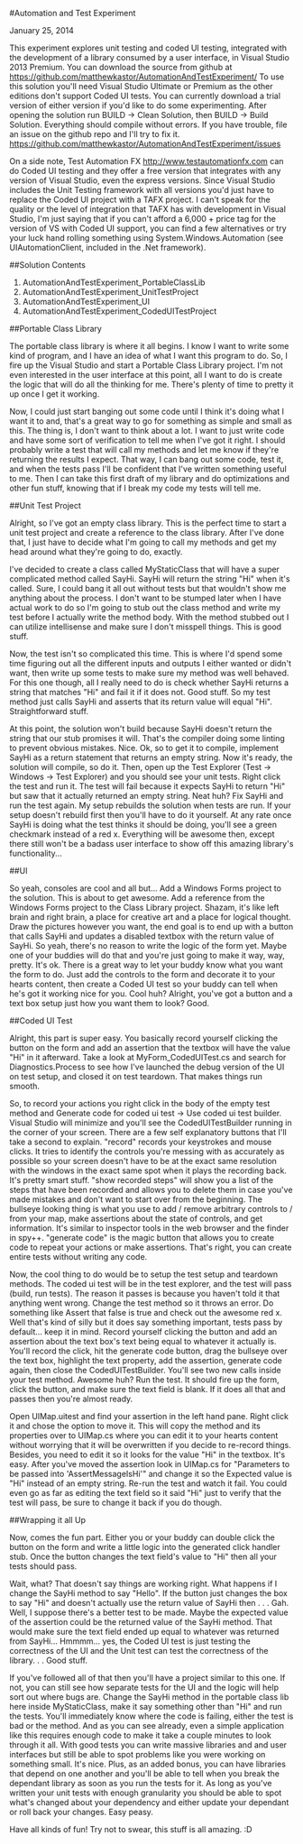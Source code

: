 #Automation and Test Experiment

January 25, 2014

This experiment explores unit testing and coded UI testing, integrated with the development of a library consumed by a user interface, in Visual Studio 2013 Premium. You can download the source from github at https://github.com/matthewkastor/AutomationAndTestExperiment/ To use this solution you'll need Visual Studio Ultimate or Premium as the other editions don't support Coded UI tests. You can currently download a trial version of either version if you'd like to do some experimenting. After opening the solution run BUILD -> Clean Solution, then BUILD -> Build Solution. Everything should compile without errors. If you have trouble, file an issue on the github repo and I'll try to fix it. https://github.com/matthewkastor/AutomationAndTestExperiment/issues

On a side note, Test Automation FX http://www.testautomationfx.com can do Coded UI testing and they offer a free version that integrates with any version of Visual Studio, even the express versions. Since Visual Studio includes the Unit Testing framework with all versions you'd just have to replace the Coded UI project with a TAFX project. I can't speak for the quality or the level of integration that TAFX has with development in Visual Studio, I'm just saying that if you can't afford a 6,000 + price tag for the version of VS with Coded UI support, you can find a few alternatives or try your luck hand rolling something using System.Windows.Automation (see UIAutomationClient, included in the .Net framework).

##Solution Contents

1. AutomationAndTestExperiment_PortableClassLib
2. AutomationAndTestExperiment_UnitTestProject
3. AutomationAndTestExperiment_UI
4. AutomationAndTestExperiment_CodedUITestProject

##Portable Class Library

The portable class library is where it all begins. I know I want to write some kind of program, and I have an idea of what I want this program to do. So, I fire up the Visual Studio and start a Portable Class Library project. I'm not even interested in the user interface at this point, all I want to do is create the logic that will do all the thinking for me. There's plenty of time to pretty it up once I get it working.

Now, I could just start banging out some code until I think it's doing what I want it to and, that's a great way to go for something as simple and small as this. The thing is, I don't want to think about a lot. I want to just write code and have some sort of verification to tell me when I've got it right. I should probably write a test that will call my methods and let me know if they're returning the results I expect. That way, I can bang out some code, test it, and when the tests pass I'll be confident that I've written something useful to me. Then I can take this first draft of my library and do optimizations and other fun stuff, knowing that if I break my code my tests will tell me.

##Unit Test Project

Alright, so I've got an empty class library. This is the perfect time to start a unit test project and create a reference to the class library. After I've done that, I just have to decide what I'm going to call my methods and get my head around what they're going to do, exactly.

I've decided to create a class called MyStaticClass that will have a super complicated method called SayHi. SayHi will return the string "Hi" when it's called. Sure, I could bang it all out without tests but that wouldn't show me anything about the process. I don't want to be stumped later when I have actual work to do so I'm going to stub out the class method and write my test before I actually write the method body. With the method stubbed out I can utilize intellisense and make sure I don't misspell things. This is good stuff.

Now, the test isn't so complicated this time. This is where I'd spend some time figuring out all the different inputs and outputs I either wanted or didn't want, then write up some tests to make sure my method was well behaved. For this one though, all I really need to do is check whether SayHi returns a string that matches "Hi" and fail it if it does not. Good stuff. So my test method just calls SayHi and asserts that its return value will equal "Hi". Straightforward stuff.

At this point, the solution won't build because SayHi doesn't return the string that our stub promises it will. That's the compiler doing some linting to prevent obvious mistakes. Nice. Ok, so to get it to compile, implement SayHi as a return statement that returns an empty string. Now it's ready, the solution will compile, so do it. Then, open up the Test Explorer (Test -> Windows -> Test Explorer) and you should see your unit tests. Right click the test and run it. The test will fail because it expects SayHi to return "Hi" but saw that it actually returned an empty string. Neat huh? Fix SayHi and run the test again. My setup rebuilds the solution when tests are run. If your setup doesn't rebuild first then you'll have to do it yourself. At any rate once SayHi is doing what the test thinks it should be doing, you'll see a green checkmark instead of a red x. Everything will be awesome then, except there still won't be a badass user interface to show off this amazing library's functionality...

##UI

So yeah, consoles are cool and all but... Add a Windows Forms project to the solution. This is about to get awesome. Add a reference from the Windows Forms project to the Class Library project. Shazam, it's like left brain and right brain, a place for creative art and a place for logical thought. Draw the pictures however you want, the end goal is to end up with a button that calls SayHi and updates a disabled textbox with the return value of SayHi. So yeah, there's no reason to write the logic of the form yet. Maybe one of your buddies will do that and you're just going to make it way, way, pretty. It's ok. There is a great way to let your buddy know what you want the form to do. Just add the controls to the form and decorate it to your hearts content, then create a Coded UI test so your buddy can tell when he's got it working nice for you. Cool huh? Alright, you've got a button and a text box setup just how you want them to look? Good.

##Coded UI Test

Alright, this part is super easy. You basically record yourself clicking the button on the form and add an assertion that the textbox will have the value "Hi" in it afterward. Take a look at MyForm_CodedUITest.cs and search for Diagnostics.Process to see how I've launched the debug version of the UI on test setup, and closed it on test teardown. That makes things run smooth.

So, to record your actions you right click in the body of the empty test method and  Generate code for coded ui test -> Use coded ui test builder. Visual Studio will minimize and you'll see the CodedUITestBuilder running in the corner of your screen. There are a few self explanatory buttons that I'll take a second to explain. "record" records your keystrokes and mouse clicks. It tries to identify the controls you're messing with as accurately as possible so your screen doesn't have to be at the exact same resolution with the windows in the exact same spot when it plays the recording back. It's pretty smart stuff. "show recorded steps" will show you a list of the steps that have been recorded and allows you to delete them in case you've made mistakes and don't want to start over from the beginning. The bullseye looking thing is what you use to add / remove arbitrary controls to / from your map, make assertions about the state of controls, and get information. It's similar to inspector tools in the web browser and the finder in spy++. "generate code" is the magic button that allows you to create code to repeat your actions or make assertions. That's right, you can create entire tests without writing any code.

Now, the cool thing to do would be to setup the test setup and teardown methods. The coded ui test will be in the test explorer, and the test will pass (build, run tests). The reason it passes is because you haven't told it that anything went wrong. Change the test method so it throws an error. Do something like Assert that false is true and check out the awesome red x. Well that's kind of silly but it does say something important, tests pass by default... keep it in mind. Record yourself clicking the button and add an assertion about the text box's text being equal to whatever it actually is. You'll record the click, hit the generate code button, drag the bullseye over the text box, highlight the text property, add the assertion, generate code again, then close the CodedUITestBuilder. You'll see two new calls inside your test method. Awesome huh? Run the test. It should fire up the form, click the button, and make sure the text field is blank. If it does all that and passes then you're almost ready.

Open UIMap.uitest and find your assertion in the left hand pane. Right click it and chose the option to move it. This will copy the method and its properties over to UIMap.cs where you can edit it to your hearts content without worrying that it will be overwritten if you decide to re-record things. Besides, you need to edit it so it looks for the value "Hi" in the textbox. It's easy. After you've moved the assertion look in UIMap.cs for "Parameters to be passed into 'AssertMessageIsHi'" and change it so the Expected value is "Hi" instead of an empty string. Re-run the test and watch it fail. You could even go as far as editing the text field so it said "Hi" just to verify that the test will pass, be sure to change it back if you do though.

##Wrapping it all Up

Now, comes the fun part. Either you or your buddy can double click the button on the form and write a little logic into the generated click handler stub. Once the button changes the text field's value to "Hi" then all your tests should pass.

Wait, what? That doesn't say things are working right. What happens if I change the SayHi method to say "Hello". If the button just changes the box to say "Hi" and doesn't actually use the return value of SayHi then . . . Gah. Well, I suppose there's a better test to be made. Maybe the expected value of the assertion could be the returned value of the SayHi method. That would make sure the text field ended up equal to whatever was returned from SayHi... Hmmmm... yes, the Coded UI test is just testing the correctness of the UI and the Unit test can test the correctness of the library. . . Good stuff.

If you've followed all of that then you'll have a project similar to this one. If not, you can still see how separate tests for the UI and the logic will help sort out where bugs are. Change the SayHi method in the portable class lib here inside MyStaticClass, make it say something other than "Hi" and run the tests. You'll immediately know where the code is failing, either the test is bad or the method. And as you can see already, even a simple application like this requires enough code to make it take a couple minutes to look through it all. With good tests you can write massive libraries and and user interfaces but still be able to spot problems like you were working on something small. It's nice. Plus, as an added bonus, you can have libraries that depend on one another and you'll be able to tell when you break the dependant library as soon as you run the tests for it. As long as you've written your unit tests with enough granularity you should be able to spot what's changed about your dependency and either update your dependant or roll back your changes. Easy peasy.

Have all kinds of fun! Try not to swear, this stuff is all amazing. :D
